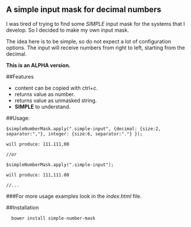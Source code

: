 ## A simple input mask for decimal numbers

  I was tired of trying to find some *SIMPLE* input mask for the systems that I develop.
  So I decided to make my own input mask.

  The idea here is to be simple, so do not expect a lot of configuration options.
  The input will receive numbers from right to left, starting from the decimal.

  **This is an ALPHA version.**


##Features

  - content can be copied with ctrl+c.
  - returns value as number.
  - returns value as unmasked string.
  - **SIMPLE** to understand.

##Usage:

    $simpleNumberMask.apply(".simple-input", {decimal: {size:2, separator:","}, integer: {size:6, separator:"."} });

    will produce: 111.111,00

    //or

    $simpleNumberMask.apply(".simple-input");

    will produce: 111,111.00

    //...

###For more usage examples look in the *index.html* file.

##Installation

      bower install simple-number-mask
